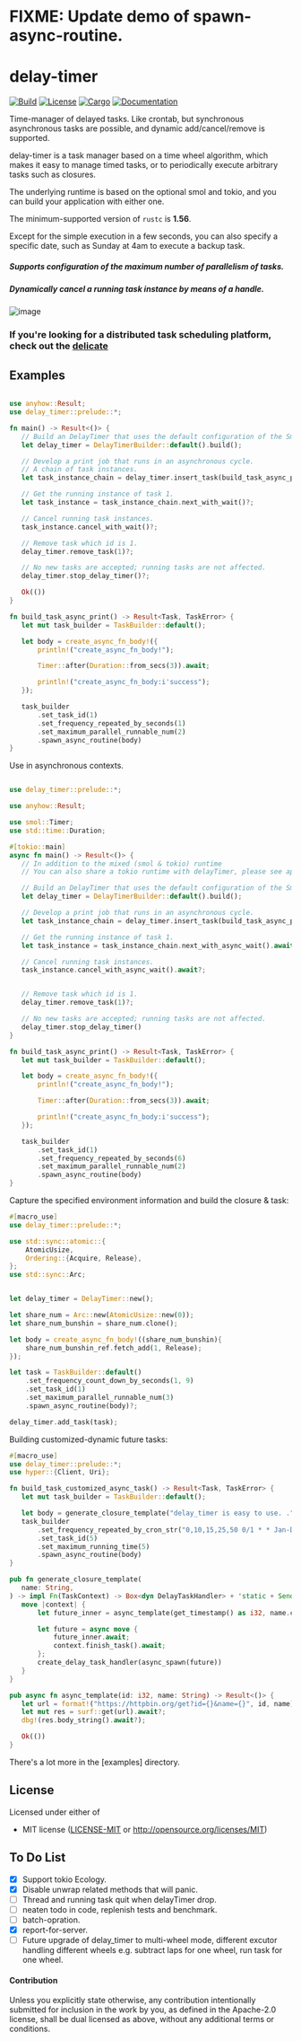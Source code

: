 # FIXME: Update demo of spawn-async-routine.
# delay-timer  
[![Build](https://github.com/BinChengZhao/delay-timer/workflows/Build%20and%20test/badge.svg)](
https://github.com/BinChengZhao/delay-timer/actions)
[![License](https://img.shields.io/badge/license-MIT%2FApache--2.0-blue.svg)](
https://github.com/BinChengZhao/delay-timer)
[![Cargo](https://img.shields.io/crates/v/delay_timer.svg)](
https://crates.io/crates/delay_timer)
[![Documentation](https://docs.rs/delay_timer/badge.svg)](
https://docs.rs/delay_timer)

Time-manager of delayed tasks. Like crontab, but synchronous asynchronous tasks are possible, and dynamic add/cancel/remove is supported.

delay-timer is a task manager based on a time wheel algorithm, which makes it easy to manage timed tasks, or to periodically execute arbitrary tasks such as closures.

The underlying runtime is based on the optional smol and tokio, and you can build your application with either one.

The minimum-supported version of `rustc` is **1.56**.

Except for the simple execution in a few seconds, you can also specify a specific date, 
such as Sunday at 4am to execute a backup task.

##### Supports configuration of the maximum number of parallelism of tasks.
##### Dynamically cancel a running task instance by means of a handle.

![image](https://github.com/BinChengZhao/delay-timer/blob/master/structural_drawing/DelayTImer.png)

### If you're looking for a distributed task scheduling platform, check out the [delicate](https://github.com/BinChengZhao/delicate)


## Examples


 ```rust

use anyhow::Result;
use delay_timer::prelude::*;

fn main() -> Result<()> {
    // Build an DelayTimer that uses the default configuration of the Smol runtime internally.
    let delay_timer = DelayTimerBuilder::default().build();

    // Develop a print job that runs in an asynchronous cycle.
    // A chain of task instances.
    let task_instance_chain = delay_timer.insert_task(build_task_async_print()?)?;

    // Get the running instance of task 1.
    let task_instance = task_instance_chain.next_with_wait()?;

    // Cancel running task instances.
    task_instance.cancel_with_wait()?;

    // Remove task which id is 1.
    delay_timer.remove_task(1)?;

    // No new tasks are accepted; running tasks are not affected.
    delay_timer.stop_delay_timer()?;

    Ok(())
}

fn build_task_async_print() -> Result<Task, TaskError> {
    let mut task_builder = TaskBuilder::default();

    let body = create_async_fn_body!({
        println!("create_async_fn_body!");

        Timer::after(Duration::from_secs(3)).await;

        println!("create_async_fn_body:i'success");
    });

    task_builder
        .set_task_id(1)
        .set_frequency_repeated_by_seconds(1)
        .set_maximum_parallel_runnable_num(2)
        .spawn_async_routine(body)
}

 ```

Use in asynchronous contexts.
 ``` rust

use delay_timer::prelude::*;

use anyhow::Result;

use smol::Timer;
use std::time::Duration;

#[tokio::main]
async fn main() -> Result<()> {
    // In addition to the mixed (smol & tokio) runtime
    // You can also share a tokio runtime with delayTimer, please see api `DelayTimerBuilder::tokio_runtime` for details.

    // Build an DelayTimer that uses the default configuration of the Smol runtime internally.
    let delay_timer = DelayTimerBuilder::default().build();

    // Develop a print job that runs in an asynchronous cycle.
    let task_instance_chain = delay_timer.insert_task(build_task_async_print()?)?;

    // Get the running instance of task 1.
    let task_instance = task_instance_chain.next_with_async_wait().await?;

    // Cancel running task instances.
    task_instance.cancel_with_async_wait().await?;


    // Remove task which id is 1.
    delay_timer.remove_task(1)?;

    // No new tasks are accepted; running tasks are not affected.
    delay_timer.stop_delay_timer()
}

fn build_task_async_print() -> Result<Task, TaskError> {
    let mut task_builder = TaskBuilder::default();

    let body = create_async_fn_body!({
        println!("create_async_fn_body!");

        Timer::after(Duration::from_secs(3)).await;

        println!("create_async_fn_body:i'success");
    });

    task_builder
        .set_task_id(1)
        .set_frequency_repeated_by_seconds(6)
        .set_maximum_parallel_runnable_num(2)
        .spawn_async_routine(body)
}


 ```


 Capture the specified environment information and build the closure & task:

 ``` rust
 #[macro_use]
 use delay_timer::prelude::*;

 use std::sync::atomic::{
     AtomicUsize,
     Ordering::{Acquire, Release},
 };
 use std::sync::Arc;


 let delay_timer = DelayTimer::new();

 let share_num = Arc::new(AtomicUsize::new(0));
 let share_num_bunshin = share_num.clone();

 let body = create_async_fn_body!((share_num_bunshin){
     share_num_bunshin_ref.fetch_add(1, Release);
 });

 let task = TaskBuilder::default()
     .set_frequency_count_down_by_seconds(1, 9)
     .set_task_id(1)
     .set_maximum_parallel_runnable_num(3)
     .spawn_async_routine(body)?;

 delay_timer.add_task(task);

 ```



 Building customized-dynamic future tasks:
 ``` rust
 #[macro_use]
 use delay_timer::prelude::*;
 use hyper::{Client, Uri};

fn build_task_customized_async_task() -> Result<Task, TaskError> {
    let mut task_builder = TaskBuilder::default();

    let body = generate_closure_template("delay_timer is easy to use. .".into());
    task_builder
        .set_frequency_repeated_by_cron_str("0,10,15,25,50 0/1 * * Jan-Dec * 2020-2100")
        .set_task_id(5)
        .set_maximum_running_time(5)
        .spawn_async_routine(body)
}

pub fn generate_closure_template(
    name: String,
) -> impl Fn(TaskContext) -> Box<dyn DelayTaskHandler> + 'static + Send + Sync {
    move |context| {
        let future_inner = async_template(get_timestamp() as i32, name.clone());

        let future = async move {
            future_inner.await;
            context.finish_task().await;
        };
        create_delay_task_handler(async_spawn(future))
    }
}

pub async fn async_template(id: i32, name: String) -> Result<()> {
    let url = format!("https://httpbin.org/get?id={}&name={}", id, name);
    let mut res = surf::get(url).await?;
    dbg!(res.body_string().await?);

    Ok(())
}

 ```
 
There's a lot more in the [examples] directory.


## License

Licensed under either of

 * MIT license ([LICENSE-MIT](LICENSE-MIT) or http://opensource.org/licenses/MIT)


## To Do List
- [x] Support tokio Ecology.
- [x] Disable unwrap related methods that will panic.
- [ ] Thread and running task quit when delayTimer drop.
- [ ] neaten todo in code, replenish tests and benchmark.
- [ ] batch-opration.
- [x] report-for-server.
- [ ] Future upgrade of delay_timer to multi-wheel mode, different excutor handling different wheels e.g. subtract laps for one wheel, run task for one wheel.

#### Contribution

Unless you explicitly state otherwise, any contribution intentionally submitted
for inclusion in the work by you, as defined in the Apache-2.0 license, shall be
dual licensed as above, without any additional terms or conditions.
